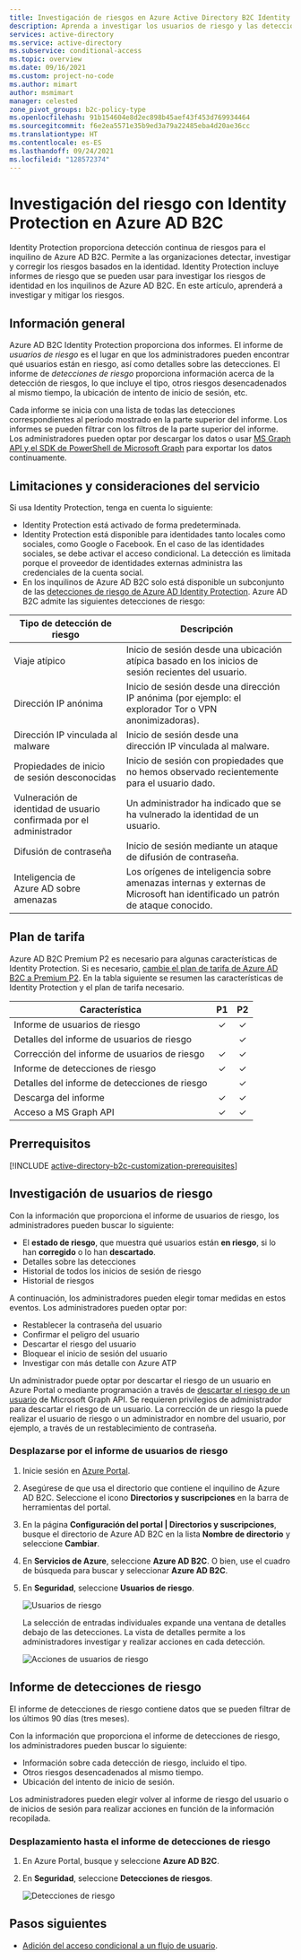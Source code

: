 ```yaml
---
title: Investigación de riesgos en Azure Active Directory B2C Identity Protection
description: Aprenda a investigar los usuarios de riesgo y las detecciones en Azure AD B2C Identity Protection
services: active-directory
ms.service: active-directory
ms.subservice: conditional-access
ms.topic: overview
ms.date: 09/16/2021
ms.custom: project-no-code
ms.author: mimart
author: msmimart
manager: celested
zone_pivot_groups: b2c-policy-type
ms.openlocfilehash: 91b154604e8d2ec898b45aef43f453d769934464
ms.sourcegitcommit: f6e2ea5571e35b9ed3a79a22485eba4d20ae36cc
ms.translationtype: HT
ms.contentlocale: es-ES
ms.lasthandoff: 09/24/2021
ms.locfileid: "128572374"
---
```

# <a name="investigate-risk-with-identity-protection-in-azure-ad-b2c"></a>Investigación del riesgo con Identity Protection en Azure AD B2C

Identity Protection proporciona detección continua de riesgos para el inquilino de Azure AD B2C. Permite a las organizaciones detectar, investigar y corregir los riesgos basados en la identidad. Identity Protection incluye informes de riesgo que se pueden usar para investigar los riesgos de identidad en los inquilinos de Azure AD B2C. En este artículo, aprenderá a investigar y mitigar los riesgos.

## <a name="overview"></a>Información general

Azure AD B2C Identity Protection proporciona dos informes. El informe de *usuarios de riesgo* es el lugar en que los administradores pueden encontrar qué usuarios están en riesgo, así como detalles sobre las detecciones. El informe de *detecciones de riesgo* proporciona información acerca de la detección de riesgos, lo que incluye el tipo, otros riesgos desencadenados al mismo tiempo, la ubicación de intento de inicio de sesión, etc.

Cada informe se inicia con una lista de todas las detecciones correspondientes al período mostrado en la parte superior del informe. Los informes se pueden filtrar con los filtros de la parte superior del informe. Los administradores pueden optar por descargar los datos o usar [MS Graph API y el SDK de PowerShell de Microsoft Graph](../active-directory/identity-protection/howto-identity-protection-graph-api.md) para exportar los datos continuamente.

## <a name="service-limitations-and-considerations"></a>Limitaciones y consideraciones del servicio

Si usa Identity Protection, tenga en cuenta lo siguiente:

- Identity Protection está activado de forma predeterminada.
- Identity Protection está disponible para identidades tanto locales como sociales, como Google o Facebook. En el caso de las identidades sociales, se debe activar el acceso condicional. La detección es limitada porque el proveedor de identidades externas administra las credenciales de la cuenta social.
- En los inquilinos de Azure AD B2C solo está disponible un subconjunto de las [detecciones de riesgo de Azure AD Identity Protection](../active-directory/identity-protection/overview-identity-protection.md). Azure AD B2C admite las siguientes detecciones de riesgo:  

|Tipo de detección de riesgo  |Descripción  |
|---------|---------|
| Viaje atípico     | Inicio de sesión desde una ubicación atípica basado en los inicios de sesión recientes del usuario.        |
|Dirección IP anónima     | Inicio de sesión desde una dirección IP anónima (por ejemplo: el explorador Tor o VPN anonimizadoras).        |
|Dirección IP vinculada al malware     | Inicio de sesión desde una dirección IP vinculada al malware.         |
|Propiedades de inicio de sesión desconocidas     | Inicio de sesión con propiedades que no hemos observado recientemente para el usuario dado.        |
|Vulneración de identidad de usuario confirmada por el administrador    | Un administrador ha indicado que se ha vulnerado la identidad de un usuario.             |
|Difusión de contraseña     | Inicio de sesión mediante un ataque de difusión de contraseña.      |
|Inteligencia de Azure AD sobre amenazas     | Los orígenes de inteligencia sobre amenazas internas y externas de Microsoft han identificado un patrón de ataque conocido.        |

## <a name="pricing-tier"></a>Plan de tarifa

Azure AD B2C Premium P2 es necesario para algunas características de Identity Protection. Si es necesario, [cambie el plan de tarifa de Azure AD B2C a Premium P2](./billing.md). En la tabla siguiente se resumen las características de Identity Protection y el plan de tarifa necesario.  

|Característica   |P1   |P2|
|----------|:-----------:|:------------:|
|Informe de usuarios de riesgo     |&#x2713; |&#x2713; |
|Detalles del informe de usuarios de riesgo  | |&#x2713; |
|Corrección del informe de usuarios de riesgo    | &#x2713; |&#x2713; |
|Informe de detecciones de riesgo   |&#x2713;|&#x2713;|
|Detalles del informe de detecciones de riesgo  ||&#x2713;|
|Descarga del informe |  &#x2713;| &#x2713;|
|Acceso a MS Graph API |  &#x2713;| &#x2713;|

## <a name="prerequisites"></a>Prerrequisitos

[!INCLUDE [active-directory-b2c-customization-prerequisites](../../includes/active-directory-b2c-customization-prerequisites.md)]

## <a name="investigate-risky-users"></a>Investigación de usuarios de riesgo

Con la información que proporciona el informe de usuarios de riesgo, los administradores pueden buscar lo siguiente:

- El **estado de riesgo**, que muestra qué usuarios están **en riesgo**, si lo han **corregido** o lo han **descartado**.
- Detalles sobre las detecciones
- Historial de todos los inicios de sesión de riesgo
- Historial de riesgos
 
A continuación, los administradores pueden elegir tomar medidas en estos eventos. Los administradores pueden optar por:

- Restablecer la contraseña del usuario
- Confirmar el peligro del usuario
- Descartar el riesgo del usuario
- Bloquear el inicio de sesión del usuario
- Investigar con más detalle con Azure ATP

Un administrador puede optar por descartar el riesgo de un usuario en Azure Portal o mediante programación a través de [descartar el riesgo de un usuario](/graph/api/riskyusers-dismiss?preserve-view=true&view=graph-rest-beta) de Microsoft Graph API. Se requieren privilegios de administrador para descartar el riesgo de un usuario. La corrección de un riesgo la puede realizar el usuario de riesgo o un administrador en nombre del usuario, por ejemplo, a través de un restablecimiento de contraseña.

### <a name="navigating-the-risky-users-report"></a>Desplazarse por el informe de usuarios de riesgo

1. Inicie sesión en [Azure Portal](https://portal.azure.com/).
1. Asegúrese de que usa el directorio que contiene el inquilino de Azure AD B2C. Seleccione el icono **Directorios y suscripciones** en la barra de herramientas del portal.
1. En la página **Configuración del portal | Directorios y suscripciones**, busque el directorio de Azure AD B2C en la lista **Nombre de directorio** y seleccione **Cambiar**.
1. En **Servicios de Azure**, seleccione **Azure AD B2C**. O bien, use el cuadro de búsqueda para buscar y seleccionar **Azure AD B2C**.
1. En **Seguridad**, seleccione **Usuarios de riesgo**.

   ![Usuarios de riesgo](media/identity-protection-investigate-risk/risky-users.png)

    La selección de entradas individuales expande una ventana de detalles debajo de las detecciones. La vista de detalles permite a los administradores investigar y realizar acciones en cada detección.

    ![Acciones de usuarios de riesgo](media/identity-protection-investigate-risk/risky-users-report-actions.png)


## <a name="risk-detections-report"></a>Informe de detecciones de riesgo

El informe de detecciones de riesgo contiene datos que se pueden filtrar de los últimos 90 días (tres meses).

Con la información que proporciona el informe de detecciones de riesgo, los administradores pueden buscar lo siguiente:

- Información sobre cada detección de riesgo, incluido el tipo.
- Otros riesgos desencadenados al mismo tiempo.
- Ubicación del intento de inicio de sesión.

Los administradores pueden elegir volver al informe de riesgo del usuario o de inicios de sesión para realizar acciones en función de la información recopilada.

### <a name="navigating-the-risk-detections-report"></a>Desplazamiento hasta el informe de detecciones de riesgo

1. En Azure Portal, busque y seleccione **Azure AD B2C**.
1. En **Seguridad**, seleccione **Detecciones de riesgos**.

   ![Detecciones de riesgo](media/identity-protection-investigate-risk/risk-detections.png)


## <a name="next-steps"></a>Pasos siguientes

- [Adición del acceso condicional a un flujo de usuario](conditional-access-user-flow.md).